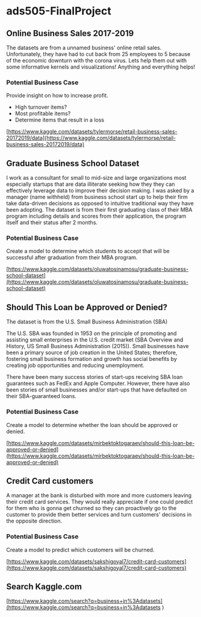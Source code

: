 # ads505-FinalProject

## Online Business Sales 2017-2019
The datasets are from a unnamed business' online retail sales. Unfortunately, they have had to cut back from 25 employees to 5 because of the economic downturn with the corona virus. Lets help them out with some informative kernels and visualizations! Anything and everything helps!

### Potential Business Case
Provide insight on how to increase profit.
- High turnover items?
- Most profitable items? 
- Determine items that result in a loss

[https://www.kaggle.com/datasets/tylermorse/retail-business-sales-20172019/data](https://www.kaggle.com/datasets/tylermorse/retail-business-sales-20172019/data)


## Graduate Business School Dataset

I work as a consultant for small to mid-size and large organizations most especially startups that are data illiterate seeking how they they can effectively leverage data to improve their decision making. I was asked by a manager (name withheld) from business school start up to help their firm take data-driven decisions as opposed to intuitive traditional way they have been adopting. The dataset is from their first graduating class of their MBA program including details and scores from their application, the program itself and their status after 2 months.

### Potential Business Case
Create a model to determine which students to accept that will be successful after graduation from their MBA program. 

[https://www.kaggle.com/datasets/oluwatosinamosu/graduate-business-school-dataset](https://www.kaggle.com/datasets/oluwatosinamosu/graduate-business-school-dataset)


## Should This Loan be Approved or Denied?

The dataset is from the U.S. Small Business Administration (SBA)

The U.S. SBA was founded in 1953 on the principle of promoting and assisting small enterprises in the U.S. credit market (SBA Overview and History, US Small Business Administration (2015)). Small businesses have been a primary source of job creation in the United States; therefore, fostering small business formation and growth has social benefits by creating job opportunities and reducing unemployment.

There have been many success stories of start-ups receiving SBA loan guarantees such as FedEx and Apple Computer. However, there have also been stories of small businesses and/or start-ups that have defaulted on their SBA-guaranteed loans.

### Potential Business Case

Create a model to determine whether the loan should be approved or denied. 

[https://www.kaggle.com/datasets/mirbektoktogaraev/should-this-loan-be-approved-or-denied](https://www.kaggle.com/datasets/mirbektoktogaraev/should-this-loan-be-approved-or-denied)

## Credit Card customers

A manager at the bank is disturbed with more and more customers leaving their credit card services. They would really appreciate if one could predict for them who is gonna get churned so they can proactively go to the customer to provide them better services and turn customers' decisions in the opposite direction.

### Potential Business Case

Create a model to predict which customers will be churned. 

[https://www.kaggle.com/datasets/sakshigoyal7/credit-card-customers](https://www.kaggle.com/datasets/sakshigoyal7/credit-card-customers)


## Search Kaggle.com
[https://www.kaggle.com/search?q=business+in%3Adatasets](https://www.kaggle.com/search?q=business+in%3Adatasets
)